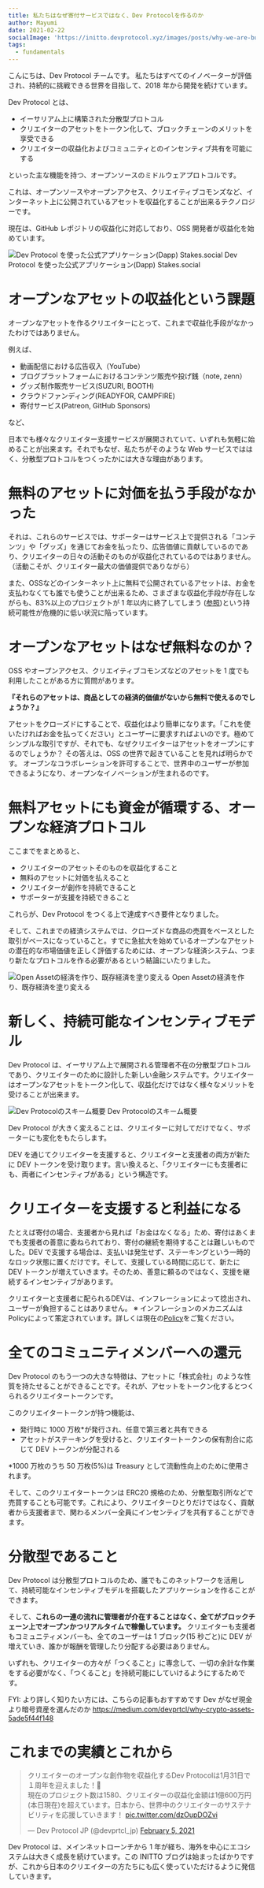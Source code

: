 ```yaml
---
title: 私たちはなぜ寄付サービスではなく、Dev Protocolを作るのか
author: Mayumi
date: 2021-02-22
socialImage: 'https://initto.devprotocol.xyz/images/posts/why-we-are-building-dev-protocol-not-a-donation-service/ogp.png'
tags:
  - fundamentals
---
```


こんにちは、Dev Protocol チームです。
私たちはすべてのイノベーターが評価され、持続的に挑戦できる世界を目指して、2018 年から開発を続けています。

Dev Protocol とは、

- イーサリアム上に構築された分散型プロトコル
- クリエイターのアセットをトークン化して、ブロックチェーンのメリットを享受できる
- クリエイターの収益化およびコミュニティとのインセンティブ共有を可能にする

といった主な機能を持つ、オープンソースのミドルウェアプロトコルです。

これは、オープンソースやオープンアクセス、クリエイティブコモンズなど、インターネット上に公開されているアセットを収益化することが出来るテクノロジーです。

現在は、GitHub レポジトリの収益化に対応しており、OSS 開発者が収益化を始めています。

![Dev Protocol を使った公式アプリケーション(Dapp) Stakes.social](/images/posts/why-we-are-building-dev-protocol-not-a-donation-service/stakes-social_top.png)
Dev Protocol を使った公式アプリケーション(Dapp) Stakes.social

# オープンなアセットの収益化という課題

オープンなアセットを作るクリエイターにとって、これまで収益化手段がなかったわけではありません。

例えば、

- 動画配信における広告収入（YouTube）
- ブログプラットフォームにおけるコンテンツ販売や投げ銭（note, zenn）
- グッズ制作販売サービス(SUZURI, BOOTH)
- クラウドファンディング(READYFOR, CAMPFIRE)
- 寄付サービス(Patreon, GitHub Sponsors)

など、

日本でも様々なクリエイター支援サービスが展開されていて、いずれも気軽に始めることが出来ます。それでもなぜ、私たちがそのような Web サービスでははく、分散型プロトコルをつくったかには大きな理由があります。

# 無料のアセットに対価を払う手段がなかった

それは、これらのサービスでは、サポーターはサービス上で提供される「コンテンツ」や「グッズ」を通じてお金を払ったり、広告価値に貢献しているのであり、クリエイターの日々の活動そのものが収益化されているのではありません。（活動こそが、クリエイター最大の価値提供でありながら）

また、OSSなどのインターネット上に無料で公開されているアセットは、お金を支払わなくても誰でも使うことが出来るため、さまざまな収益化手段が存在しながらも、83%以上のプロジェクトが 1 年以内に終了してしまう ([参照](https://speakerdeck.com/aggre/the-money-for-the-openable-and-shareable-era))という持続可能性が危機的に低い状況に陥っています。

# オープンなアセットはなぜ無料なのか？

OSS やオープンアクセス、クリエイティブコモンズなどのアセットを 1 度でも利用したことがある方に質問があります。

**『それらのアセットは、商品としての経済的価値がないから無料で使えるのでしょうか？』**

アセットをクローズドにすることで、収益化はより簡単になります。「これを使いたければお金を払ってください」とユーザーに要求すればよいのです。極めてシンプルな取引ですが、それでも、なぜクリエイターはアセットをオープンにするのでしょうか？
その答えは、OSS の世界で起きていることを見れば明らかです。
オープンなコラボレーションを許可することで、世界中のユーザーが参加できるようになり、オープンなイノベーションが生まれるのです。

# 無料アセットにも資金が循環する、オープンな経済プロトコル

ここまでをまとめると、

- クリエイターのアセットそのものを収益化すること
- 無料のアセットに対価を払えること
- クリエイターが創作を持続できること
- サポーターが支援を持続できること

これらが、Dev Protocol をつくる上で達成すべき要件となりました。

そして、これまでの経済システムでは、クローズドな商品の売買をベースとした取引がベースになっていること。すでに急拡大を始めているオープンなアセットの潜在的な市場価値を正しく評価するためには、オープンな経済システム、つまり新たなプロトコルを作る必要があるという結論にいたりました。

![Open Assetの経済を作り、既存経済を塗り変える](/images/posts/why-we-are-building-dev-protocol-not-a-donation-service/open-asset-economy.png)
Open Assetの経済を作り、既存経済を塗り変える

# 新しく、持続可能なインセンティブモデル

Dev Protocol は、イーサリアム上で展開される管理者不在の分散型プロトコルであり、クリエイターのために設計した新しい金融システムです。クリエイターはオープンなアセットをトークン化して、収益化だけではなく様々なメリットを受けることが出来ます。

![Dev Protocolのスキーム概要](/images/posts/why-we-are-building-dev-protocol-not-a-donation-service/dev-protocol_schemeoutline_for_JP.png)
Dev Protocolのスキーム概要

Dev Protocol が大きく変えることは、クリエイターに対してだけでなく、サポーターにも変化をもたらします。

DEV を通じてクリエイターを支援すると、クリエイターと支援者の両方が新たに DEV トークンを受け取ります。言い換えると、「クリエイターにも支援者にも、両者にインセンティブがある」という構造です。

# クリエイターを支援すると利益になる

たとえば寄付の場合、支援者から見れば「お金はなくなる」ため、寄付はあくまでも支援者の善意に委ねられており、寄付の継続を期待することは難しいものでした。DEV で支援する場合は、支払いは発生せず、ステーキングという一時的なロック状態に置くだけです。そして、支援している時間に応じて、新たに DEV トークンが増えていきます。そのため、善意に頼るのではなく、支援を継続するインセンティブがあります。

クリエイターと支援者に配られるDEVは、インフレーションによって捻出され、ユーザーが負担することはありません。
※ インフレーションのメカニズムはPolicyによって策定されています。詳しくは現在の[Policy](https://github.com/dev-protocol/protocol/blob/master/docs/POLICY.md)をご覧ください。

# 全てのコミュニティメンバーへの還元

Dev Protocol のもう一つの大きな特徴は、アセットに「株式会社」のような性質を持たせることができることです。それが、アセットをトークン化するとつくられるクリエイタートークンです。

このクリエイタートークンが持つ機能は、

- 発行時に 1000 万枚\*が発行され、任意で第三者と共有できる
- アセットがステーキングを受けると、クリエイタートークンの保有割合に応じて DEV トークンが分配される

\*1000 万枚のうち 50 万枚(5%)は Treasury として流動性向上のために使用されます。

そして、このクリエイタートークンは ERC20 規格のため、分散型取引所などで売買することも可能です。これにより、クリエイターひとりだけではなく、貢献者から支援者まで、関わるメンバー全員にインセンティブを共有することができます。

# 分散型であること

Dev Protocol は分散型プロトコルのため、誰でもこのネットワークを活用して、持続可能なインセンティブモデルを搭載したアプリケーションを作ることができます。

そして、**これらの一連の流れに管理者が介在することはなく、全てがブロックチェーン上でオープンかつリアルタイムで稼働しています。** クリエイターも支援者もコミュニティメンバーも、全てのユーザーは 1 ブロック(15 秒ごと)に DEV が増えていき、誰かが報酬を管理したり分配する必要はありません。

いずれも、クリエイターの方々が「つくること」に専念して、一切の余計な作業をする必要がなく、「つくること」を持続可能にしていけるようにするためです。

FYI: より詳しく知りたい方には、こちらの記事もおすすめです
Dev がなぜ現金より暗号資産を選んだのか https://medium.com/devprtcl/why-crypto-assets-5ade5f44f148

# これまでの実績とこれから

<blockquote class="twitter-tweet"><p lang="ja" dir="ltr">クリエイターのオープンな創作物を収益化するDev Protocolは1月31日で１周年を迎えました！🎉<br>現在のプロジェクト数は1580、クリエイターの収益化金額は1億600万円(本日現在)を超えています。日本から、世界中のクリエイターのサステナビリティを応援していきます！ <a href="https://t.co/dzOupDOZvi">pic.twitter.com/dzOupDOZvi</a></p>&mdash; Dev Protocol JP (@devprtcl_jp) <a href="https://twitter.com/devprtcl_jp/status/1357616808774148098?ref_src=twsrc%5Etfw">February 5, 2021</a></blockquote> <script async src="https://platform.twitter.com/widgets.js" charset="utf-8"></script>

Dev Protocol は、メインネットローンチから 1 年が経ち、海外を中心にエコシステムは大きく成長を続けています。この INITTO ブログは始まったばかりですが、これから日本のクリエイターの方たちにも広く使っていただけるように発信していきます。

